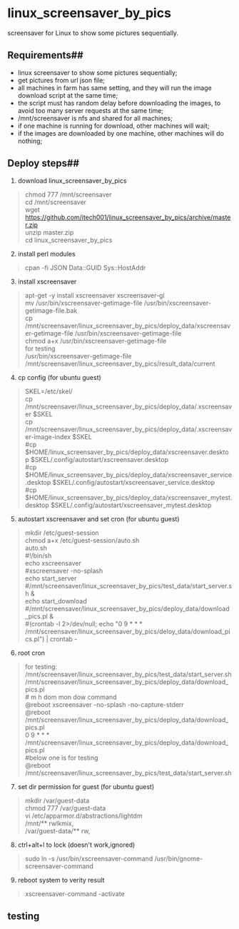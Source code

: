 linux_screensaver_by_pics
=========================

screensaver for Linux to show some pictures sequentially.


## Requirements##
* linux screensaver to show some pictures sequentially;
* get pictures from url json file;
* all machines in farm has same setting, and they will run the image download script at the same time;  
* the script must has random delay before downloading the images, to avoid too many server requests at the same time;
* /mnt/screensaver is nfs and shared for all machines;
* if one machine is running for download, other machines will wait;
* if the images are downloaded by one machine, other machines will do nothing;



## Deploy steps##
1. download linux_screensaver_by_pics
>chmod 777 /mnt/screensaver  
cd /mnt/screensaver  
wget https://github.com/itech001/linux_screensaver_by_pics/archive/master.zip  
unzip master.zip  
cd linux_screensaver_by_pics  

2. install perl modules
>cpan -fi JSON Data::GUID Sys::HostAddr

3. install xscreensaver
>apt-get -y install xscreensaver xscreensaver-gl  
mv /usr/bin/xscreensaver-getimage-file /usr/bin/xscreensaver-getimage-file.bak  
cp  /mnt/screensaver/linux_screensaver_by_pics/deploy_data/xscreensaver-getimage-file /usr/bin/xscreensaver-getimage-file   
chmod a+x /usr/bin/xscreensaver-getimage-file  
for testing  
/usr/bin/xscreensaver-getimage-file /mnt/screensaver/linux_screensaver_by_pics/result_data/current  

4. cp config  (for ubuntu guest)
>SKEL=/etc/skel/  
cp /mnt/screensaver/linux_screensaver_by_pics/deploy_data/.xscreensaver $SKEL  
cp /mnt/screensaver/linux_screensaver_by_pics/deploy_data/.xscreensaver-image-index $SKEL  
\#cp $HOME/linux_screensaver_by_pics/deploy_data/xscreensaver.desktop $SKEL/.config/autostart/xscreensaver.desktop  
\#cp $HOME/linux_screensaver_by_pics/deploy_data/xscreensaver_service.desktop $SKEL/.config/autostart/xscreensaver_service.desktop  
\#cp $HOME/linux_screensaver_by_pics/deploy_data/xscreensaver_mytest.desktop $SKEL/.config/autostart/xscreensaver_mytest.desktop  

5. autostart xscreensaver and set cron (for ubuntu guest)
>mkdir /etc/guest-session  
chmod a+x /etc/guest-session/auto.sh  
auto.sh  
\#!/bin/sh  
echo xscreensaver  
\#xscreensaver -no-splash  
echo start_server  
\#/mnt/screensaver/linux_screensaver_by_pics/test_data/start_server.sh  &  
echo start_download  
\#/mnt/screensaver/linux_screensaver_by_pics/deploy_data/download_pics.pl &  
\#(crontab -l 2>/dev/null; echo "0 9 * * * /mnt/screensaver/linux_screensaver_by_pics/deloy_data/download_pics.pl") | crontab -  

6. root cron 
>for testing:  
/mnt/screensaver/linux_screensaver_by_pics/test_data/start_server.sh  
/mnt/screensaver/linux_screensaver_by_pics/deploy_data/download_pics.pl  
\# m h  dom mon dow   command  
@reboot xscreensaver -no-splash -no-capture-stderr  
@reboot /mnt/screensaver/linux_screensaver_by_pics/deploy_data/download_pics.pl  
0 9 * * * /mnt/screensaver/linux_screensaver_by_pics/deploy_data/download_pics.pl  
\#below one is for testing  
@reboot /mnt/screensaver/linux_screensaver_by_pics/test_data/start_server.sh  

7. set dir permission for guest (for ubuntu guest) 
>mkdir /var/guest-data  
chmod 777 /var/guest-data  
vi /etc/apparmor.d/abstractions/lightdm  
  /mnt/** rwlkmix,  
  /var/guest-data/** rw,  

8. ctrl+alt+l to lock (doesn't work,ignored)
>sudo ln -s /usr/bin/xscreensaver-command /usr/bin/gnome-screensaver-command  

9. reboot system to verity result
>xscreensaver-command -activate  

## testing ##
